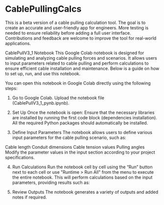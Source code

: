 # CablePullingCalcs
This is a beta version of a cable pulling calculation tool. The goal is to create an accurate and user-friendly app for engineers. More testing is needed to ensure reliability before adding a full user interface. Contributions and feedback are welcome to improve the tool for real-world applications.


CablePullV3_1 Notebook
This Google Colab notebook is designed for simulating and analyzing cable pulling forces and scenarios. It allows users to input parameters related to cable pulling and perform calculations to ensure efficient cable installation and maintenance. Below is a guide on how to set up, run, and use this notebook.

You can open this notebook in Google Colab directly using the following steps:

1. Go to Google Colab.
Upload the notebook file (CablePullV3_1_pynb.ipynb).

2. Set Up
Once the notebook is open:
Ensure that the necessary libraries are installed by running the first code block (dependencies installation). All the required Python packages should automatically be installed.

3. Define Input Parameters
The notebook allows users to define various input parameters for the cable pulling scenario, such as:

Cable length
Conduit dimensions
Cable tension values
Pulling angles
Modify the parameter values in the input section according to your project specifications.

4. Run Calculations
Run the notebook cell by cell using the “Run” button next to each cell or use "Runtime > Run All" from the menu to execute the entire notebook. This will perform calculations based on the input parameters, providing results such as:

5. Review Outputs
The notebook generates a variety of outputs and added notes if required.

